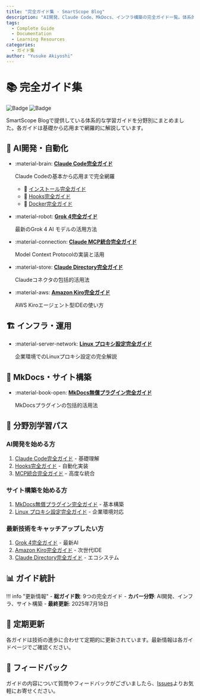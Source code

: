 ```yaml
---
title: "完全ガイド集 - SmartScope Blog"
description: "AI開発、Claude Code、MkDocs、インフラ構築の完全ガイド一覧。体系的に学べるリソースを集約したランディングページです。"
tags:
  - Complete Guide
  - Documentation
  - Learning Resources
categories:
  - ガイド集
author: "Yusuke Akiyoshi"
---
```


# 📚 完全ガイド集

![Badge](https://img.shields.io/badge/Guides-Complete-blue.svg)
![Badge](https://img.shields.io/badge/Status-Updated-green.svg)

SmartScope Blogで提供している体系的な学習ガイドを分野別にまとめました。各ガイドは基礎から応用まで網羅的に解説しています。

## 🤖 AI開発・自動化

<div class="grid cards" markdown>

-   :material-brain: **[Claude Code完全ガイド](AI/claude-code-complete-guide.md)**
    
    Claude Codeの基本から応用まで完全網羅
    
    - 🚀 [インストール完全ガイド](AI/claude-code-installation-guide.md)
    - 🔗 [Hooks完全ガイド](AI/claude-code-hooks-guide.md)
    - 🐳 [Docker完全ガイド](AI/claude-code-docker-guide.md)

-   :material-robot: **[Grok 4完全ガイド](AI/grok-4-comprehensive-guide.md)**
    
    最新のGrok 4 AI モデルの活用方法

-   :material-connection: **[Claude MCP統合完全ガイド](AI/claude-mcp-integration-2025.md)**
    
    Model Context Protocolの実装と活用

-   :material-store: **[Claude Directory完全ガイド](AI/claude-connectors-directory-2025.md)**
    
    Claudeコネクタの包括的活用法

-   :material-aws: **[Amazon Kiro完全ガイド](AI/amazon-kiro-agentic-ide-2025.md)**
    
    AWS Kiroエージェント型IDEの使い方

</div>

## 🏗️ インフラ・運用

<div class="grid cards" markdown>

-   :material-server-network: **[Linux プロキシ設定完全ガイド](Infrastructure/OSコマンド/linux-proxy-configuration-guide.md)**
    
    企業環境でのLinuxプロキシ設定の完全解説

</div>

## 📘 MkDocs・サイト構築

<div class="grid cards" markdown>

-   :material-book-open: **[MkDocs無償プラグイン完全ガイド](MkDocs/mkdocs-plugins-comprehensive-guide.md)**
    
    MkDocsプラグインの包括的活用法

</div>

## 🎯 分野別学習パス

### AI開発を始める方
1. [Claude Code完全ガイド](AI/claude-code-complete-guide.md) - 基礎理解
2. [Hooks完全ガイド](AI/claude-code-hooks-guide.md) - 自動化実装
3. [MCP統合完全ガイド](AI/claude-mcp-integration-2025.md) - 高度な統合

### サイト構築を始める方
1. [MkDocs無償プラグイン完全ガイド](MkDocs/mkdocs-plugins-comprehensive-guide.md) - 基本構築
2. [Linux プロキシ設定完全ガイド](Infrastructure/OSコマンド/linux-proxy-configuration-guide.md) - 企業環境対応

### 最新技術をキャッチアップしたい方
1. [Grok 4完全ガイド](AI/grok-4-comprehensive-guide.md) - 最新AI
2. [Amazon Kiro完全ガイド](AI/amazon-kiro-agentic-ide-2025.md) - 次世代IDE
3. [Claude Directory完全ガイド](AI/claude-connectors-directory-2025.md) - エコシステム

## 📊 ガイド統計

!!! info "更新情報"
    - **総ガイド数**: 9つの完全ガイド
    - **カバー分野**: AI開発、インフラ、サイト構築
    - **最終更新**: 2025年7月18日

## 🔄 定期更新

各ガイドは技術の進歩に合わせて定期的に更新されています。最新情報は各ガイドページでご確認ください。

## 📧 フィードバック

ガイドの内容について質問やフィードバックがございましたら、[Issues](https://github.com/aiedoc/note/issues)よりお気軽にお寄せください。